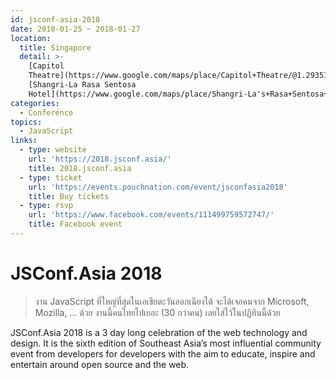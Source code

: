 ```yaml
---
id: jsconf-asia-2018
date: 2018-01-25 ~ 2018-01-27
location:
  title: Singapore
  detail: >-
    [Capitol
    Theatre](https://www.google.com/maps/place/Capitol+Theatre/@1.2935154,103.8491291,17z/data=!3m2!4b1!5s0x31da19a6aee41b9b:0xdd2c699900dbf180!4m5!3m4!1s0x31da19a41e0fc24d:0x6ede36ccc2300a68!8m2!3d1.29351!4d103.8513178);
    [Shangri-La Rasa Sentosa
    Hotel](https://www.google.com/maps/place/Shangri-La's+Rasa+Sentosa+Resort+%26+Spa,+Singapore/@1.2577265,103.80783,17z/data=!4m16!1m10!4m9!1m0!1m6!1m2!1s0x31da1bf0985ea1ed:0xb36c305d75a03941!2s101+Siloso+Road,+Shangri-La's+Rasa+Sentosa+Resort+%26+Spa,+Singapore,+Singapore+098970!2m2!1d103.8100187!2d1.2577211!3e0!3m4!1s0x31da1bf0985ea1ed:0xb36c305d75a03941!8m2!3d1.2577211!4d103.8100187)
categories:
  - Conference
topics:
  - JavaScript
links:
  - type: website
    url: 'https://2018.jsconf.asia/'
    title: 2018.jsconf.asia
  - type: ticket
    url: 'https://events.pouchnation.com/event/jsconfasia2018'
    title: Buy tickets
  - type: rsvp
    url: 'https://www.facebook.com/events/111499759572747/'
    title: Facebook event
---
```

# JSConf.Asia 2018

> งาน JavaScript ที่ใหญ่ที่สุดในเอเชียตะวันออกเฉียงใต้
> จะได้เจอคนจาก Microsoft, Mozilla, … ด้วย
> งานนี้คนไทยไปเยอะ (30 กว่าคน) เลยใส่ไว้ในปฏิทินนี้ด้วย

JSConf.Asia 2018 is a 3 day long celebration of the web technology and design. It is the sixth edition of Southeast Asia’s most influential community event from developers for developers with the aim to educate, inspire and entertain around open source and the web.

